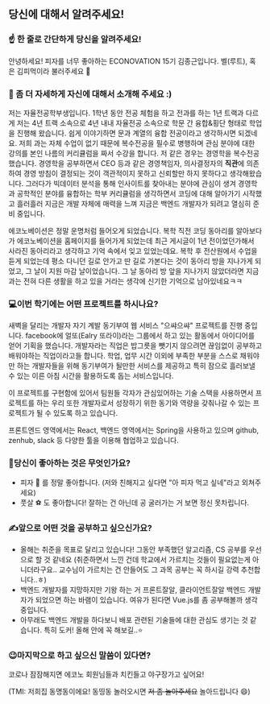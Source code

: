## 당신에 대해서 알려주세요!

### ☝️ 한 줄로 간단하게 당신을 알려주세요!

안녕하세요! 피자를 너무 좋아하는 ECONOVATION 15기 김종근입니다. 벨(루트), 혹은 김피먹이라 불러주세요​ :pizza:



### 🙌 좀 더 자세하게 자신에 대해서 소개해 주세요 :)

 저는 자율전공학부생입니다. 1학년 동안 전공 체험을 하고 전과를 하는 1년 트랙과 다르게 저는 4년 트랙 소속으로 4년 내내 자율전공 소속으로 학문 간 융합&횡단 형태로 학업을 진행해 왔습니다. 쉽게 이야기하면 문과 계열의 융합 전공이라고 생각하시면 되겠네요. 저희 과는 자체 수업이 없기 때문에 복수전공을 필수로 병행하며 관심 분야에 대한 강의를 본인 나름의 커리큘럼을 짜서 수강을 합니다. 저 같은 경우는 경영학을 복수전공했습니다. 경영학을 공부하면서 CEO 등과 같은 경영책임자, 의사결정자의 **직관**에 의존하여 경영 방침이 결정되는 것이 객관적이지 못하고 신뢰할만 하지 못하다고 생각해왔습니다. 그러다가 빅데이터 분석을 통해 인사이트를 찾아내는 분야에 관심이 생겨 경영학과 공학적인 분야를 융합하는 학부 커리큘럼을 생각하면서 코딩에 대해 알아가기 시작했고 흘러흘러 지금은 개발 자체에 매력을 느껴 지금은 백엔드 개발자가 되려고 열심히 준비 중입니다.

 에코노베이션은 정말 운명처럼 들어오게 되었습니다. 복학 직전 코딩 동아리를 알아보다가 에코노베이션을 홈페이지를 들어가게 되었는데 최근 게시글이 1년 전이었던가해서 사라진 동아리라고 생각하고 기억 속에서 잊고 있었는데요. 복학 후 전산원에서 수업을 듣게 되었는데 평소 다니던 길로 안가고 딴 길로 가본다는 것이 동아리 방을 지나가게 되었고, 그 날이 지원 마감 날이었습니다. 그 날 동아리 방 앞을 지나가지 않았더라면 지금과는 전혀 다른 생활을 하고 있을 거라는 생각에 신기한 기억으로 남아있네요ㅋㅋ



### 💻이번 학기에는 어떤 프로젝트를 하시나요?

새벽을 달리는 개발자 자기 계발 동기부여 웹 서비스 "으쌰으쌰" 프로젝트를 진행 중입니다. facebook에 얼또(Ealry 또라이)라는 그룹에서 하고 있는 활동에서 아이디어를 얻어 기획을 했습니다. 개발자라는 직업은 밥그릇을 뺏기지 않으려면 끊임없이 공부하고 배워야하는 직업이라고들 합니다. 학업, 업무 시간 이외에 부족한 부분을 스스로 채워야만 하는 개발자들을 위해 동기부여가 될만한 서비스를 제공하고 특히 잠으로 흘러보낼 수 있는 이른 아침 시간을 활용하도록 돕는 서비스입니다.

 이 프로젝트를 구현함에 있어서 팀원들 각자가 관심있어하는 기술 스택을 사용하면서 프로젝트를 하는 우리 또한 개발자로서 성장하기 위한 동기와 역량을 갖춰나갈 수 있는 프로젝트가 될 수 있도록 하고 있습니다.

프론트엔드 영역에서는 React, 백엔드 영역에서는 Spring을 사용하고 있으며 github, zenhub, slack 등 다양한 툴을 이용해 협업하고 있습니다.



### 💓당신이 좋아하는 것은 무엇인가요?

- 피자 :pizza: ​를 정말 좋아합니다. (저와 친해지고 싶다면 "아 피자 먹고 싶네"라고 외쳐주세요)
- 풋살​ :soccer: 도 좋아합니다! 잘하는 건 아닌데 공 굴러가는 거 보면 정신 못차립니다.



### ✍앞으로 어떤 것을 공부하고 싶으신가요?

- 올해는 취준을 목표로 달리고 있습니다! 그동안 부족했던 알고리즘, CS 공부를 우선으로 할 것 같네요 (취준하면서 느낀 건데 학교에서 가르치는 것들이 필요없는게 아니더라구요.. 교수님이 가르치는 건 안들어도 그 과목 공부는 꼭 하시길 강력 추천합니다..ㅎ)
- 백엔드 개발자를 지망하지만 기왕 하는 거 프론트잘알, 클라이언트잘알 백엔드 개발자가 되었으면 하는 바램이 있습니다. 여유가 된다면 Vue.js를 좀 공부해볼까 생각 중입니다.
- 아무래도 백엔드 개발을 하다보니 배포 관련된 기술들에 대한 관심도 생기는 것 같습니다. 특히 도커! 올해 안에 꼭 해보길..:star:



### 😉마지막으로 하고 싶으신 말씀이 있다면?

코로나 잠잠해지면 에코노 회원님들과 치킨들고 야구장가고 싶어요!

(TMI: 저희집 동명동이에요! 동띵동 놀러오시면 ~~저 좀 놀아주세요~~ 놀아드립니다 :smile:)

